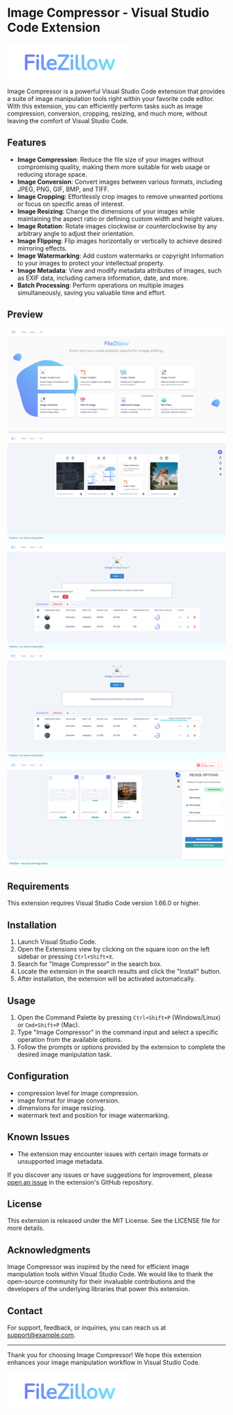 # Image Compressor - Visual Studio Code Extension

![Image Compressor Logo](./fz.png)

Image Compressor is a powerful Visual Studio Code extension that provides a suite of image manipulation tools right within your favorite code editor. With this extension, you can efficiently perform tasks such as image compression, conversion, cropping, resizing, and much more, without leaving the comfort of Visual Studio Code.


## Features

- **Image Compression**: Reduce the file size of your images without compromising quality, making them more suitable for web usage or reducing storage space.
- **Image Conversion**: Convert images between various formats, including JPEG, PNG, GIF, BMP, and TIFF.
- **Image Cropping**: Effortlessly crop images to remove unwanted portions or focus on specific areas of interest.
- **Image Resizing**: Change the dimensions of your images while maintaining the aspect ratio or defining custom width and height values.
- **Image Rotation**: Rotate images clockwise or counterclockwise by any arbitrary angle to adjust their orientation.
- **Image Flipping**: Flip images horizontally or vertically to achieve desired mirroring effects.
- **Image Watermarking**: Add custom watermarks or copyright information to your images to protect your intellectual property.
- **Image Metadata**: View and modify metadata attributes of images, such as EXIF data, including camera information, date, and more.
- **Batch Processing**: Perform operations on multiple images simultaneously, saving you valuable time and effort.


## Preview

![Preview 1](./p1.png)
![Preview 2](./p2.png)
![Preview 3](./p3.png)
![Preview 4](./p4.png)
![Preview 5](./p5.png)

## Requirements

This extension requires Visual Studio Code version 1.66.0 or higher.

## Installation

1. Launch Visual Studio Code.
2. Open the Extensions view by clicking on the square icon on the left sidebar or pressing `Ctrl+Shift+X`.
3. Search for "Image Compressor" in the search box.
4. Locate the extension in the search results and click the "Install" button.
5. After installation, the extension will be activated automatically.

## Usage

1. Open the Command Palette by pressing `Ctrl+Shift+P` (Windows/Linux) or `Cmd+Shift+P` (Mac).
2. Type "Image Compressor" in the command input and select a specific operation from the available options.
3. Follow the prompts or options provided by the extension to complete the desired image manipulation task.

## Configuration

- compression level for image compression.
- image format for image conversion.
- dimensions for image resizing.
- watermark text and position for image watermarking.

## Known Issues

- The extension may encounter issues with certain image formats or unsupported image metadata.

If you discover any issues or have suggestions for improvement, please [open an issue](https://github.com/Humed-Muhammad/image-compressor/issues) in the extension's GitHub repository.

## License

This extension is released under the MIT License. See the LICENSE file for more details.

## Acknowledgments

Image Compressor was inspired by the need for efficient image manipulation tools within Visual Studio Code. We would like to thank the open-source community for their invaluable contributions and the developers of the underlying libraries that power this extension.

## Contact

For support, feedback, or inquiries, you can reach us at support@example.com.

---

Thank you for choosing Image Compressor! We hope this extension enhances your image manipulation workflow in Visual Studio Code.

![Image Compressor Logo](./fz.png)